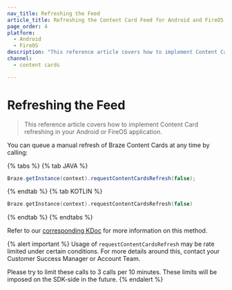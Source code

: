```yaml
---
nav_title: Refreshing the Feed
article_title: Refreshing the Content Card Feed for Android and FireOS
page_order: 4
platform: 
  - Android
  - FireOS
description: "This reference article covers how to implement Content Card refreshing in your Android or FireOS application."
channel:
  - content cards

---
```


# Refreshing the Feed

> This reference article covers how to implement Content Card refreshing in your Android or FireOS application.

You can queue a manual refresh of Braze Content Cards at any time by calling:

{% tabs %}
{% tab JAVA %}

```java
Braze.getInstance(context).requestContentCardsRefresh(false);
```

{% endtab %}
{% tab KOTLIN %}

```kotlin
Braze.getInstance(context).requestContentCardsRefresh(false)
```

{% endtab %}
{% endtabs %}

Refer to our [corresponding KDoc][1] for more information on this method.

{% alert important %}
Usage of `requestContentCardsRefresh` may be rate limited under certain conditions. For more details around this, contact your Customer Success Manager or Account Team.

Please try to limit these calls to 3 calls per 10 minutes. These limits will be imposed on the SDK-side in the future.
{% endalert %}

[1]: https://braze-inc.github.io/braze-android-sdk/kdoc/braze-android-sdk/com.braze/-i-braze/request-content-cards-refresh.html

